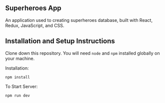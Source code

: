 ## Superheroes App

An application used to creating superheroes database, built with React, Redux, JavaScript, and CSS.

## Installation and Setup Instructions

Clone down this repository. You will need `node` and `npm` installed globally on your machine.

Installation:

`npm install`

To Start Server:

`npm run dev`

